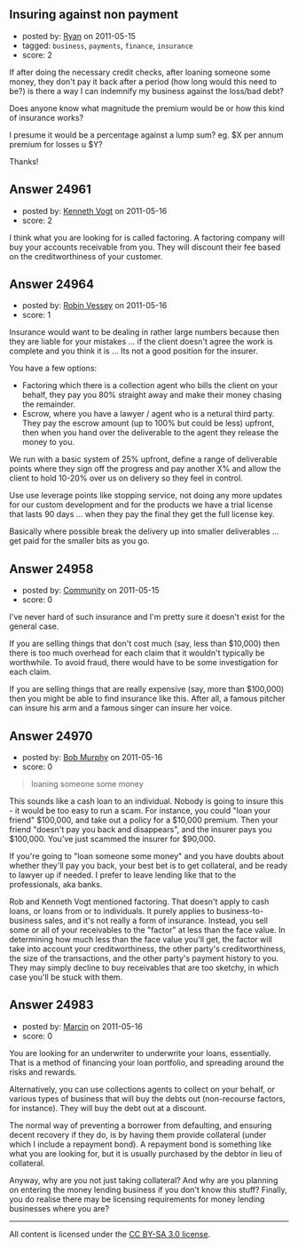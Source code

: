 ## Insuring against non payment

- posted by: [Ryan](https://stackexchange.com/users/-1/10476-ryan) on 2011-05-15
- tagged: `business`, `payments`, `finance`, `insurance`
- score: 2

If after doing the necessary credit checks, after loaning someone some money, they don't pay it back after a period (how long would this need to be?) is there a way I can indemnify my business against the loss/bad debt?

Does anyone know what magnitude the premium would be or how this kind of insurance works? 

I presume it would be a percentage against a lump sum? eg. $X per annum premium for losses u $Y?

Thanks!


## Answer 24961

- posted by: [Kenneth Vogt](https://stackexchange.com/users/-1/6736-kenneth-vogt) on 2011-05-16
- score: 2

I think what you are looking for is called factoring. A factoring company will buy your accounts receivable from you. They will discount their fee based on the creditworthiness of your customer.


## Answer 24964

- posted by: [Robin Vessey](https://stackexchange.com/users/-1/984-robin-vessey) on 2011-05-16
- score: 1

Insurance would want to be dealing in rather large numbers because then they are liable for your mistakes ... if the client doesn't agree the work is complete and you think it is ... Its not a good position for the insurer.

You have a few options:

 - Factoring which there is a collection agent who bills the client on your behalf, they pay you 80% straight away and make their money chasing the remainder.
 - Escrow, where you have a lawyer / agent who is a netural third party. They pay the escrow amount (up to 100% but could be less) upfront, then when you hand over the deliverable to the agent they release the money to you.

We run with a basic system of 25% upfront, define a range of deliverable points where they sign off the progress and pay another X% and allow the client to hold 10-20% over us on delivery so they feel in control. 

Use use leverage points like stopping service, not doing any more updates for our custom development and for the products we have a trial license that lasts 90 days ... when they pay the final they get the full license key.

Basically where possible break the delivery up into smaller deliverables ... get paid for the smaller bits as you go.


## Answer 24958

- posted by: [Community](https://stackexchange.com/users/-1/-1-community) on 2011-05-15
- score: 0

I've never hard of such insurance and I'm pretty sure it doesn't exist for the general case.

If you are selling things that don't cost much (say, less than $10,000) then there is too much overhead for each claim that it wouldn't typically be worthwhile.  To avoid fraud, there would have to be some investigation for each claim.

If you are selling things that are really expensive (say, more than $100,000) then you might be able to find insurance like this.  After all, a famous pitcher can insure his arm and a famous singer can insure her voice.


## Answer 24970

- posted by: [Bob Murphy](https://stackexchange.com/users/-1/5778-bob-murphy) on 2011-05-16
- score: 0

> loaning someone some money

This sounds like a cash loan to an individual. Nobody is going to insure this - it would be too easy to run a scam. For instance, you could "loan your friend" $100,000, and take out a policy for a $10,000 premium. Then your friend "doesn't pay you back and disappears", and the insurer pays you $100,000. You've just scammed the insurer for $90,000.

If you're going to "loan someone some money" and you have doubts about whether they'll pay you back, your best bet is to get collateral, and be ready to lawyer up if needed. I prefer to leave lending like that to the professionals, aka banks.

Rob and Kenneth Vogt mentioned factoring. That doesn't apply to cash loans, or loans from or to individuals. It purely applies to business-to-business sales, and it's not really a form of insurance. Instead, you sell some or all of your receivables to the "factor" at less than the face value. In determining how much less than the face value you'll get, the factor will take into account your creditworthiness, the other party's creditworthiness, the size of the transactions, and the other party's payment history to you. They may simply decline to buy receivables that are too sketchy, in which case you'll be stuck with them.



## Answer 24983

- posted by: [Marcin](https://stackexchange.com/users/-1/8798-marcin) on 2011-05-16
- score: 0

You are looking for an underwriter to underwrite your loans, essentially. That is a method of financing your loan portfolio, and spreading around the risks and rewards.

Alternatively, you can use collections agents to collect on your behalf, or various types of business that will buy the debts out (non-recourse factors, for instance). They will buy the debt out at a discount.

The normal way of preventing a borrower from defaulting, and ensuring decent recovery if they do, is by having them provide collateral (under which I include a repayment bond). A repayment bond is something like what you are looking for, but it is usually purchased by the debtor in lieu of collateral. 

Anyway, why are you not just taking collateral? And why are you planning on entering the money lending business if you don't know this stuff? Finally, you do realise there may be licensing requirements for money lending businesses where you are?



---

All content is licensed under the [CC BY-SA 3.0 license](https://creativecommons.org/licenses/by-sa/3.0/).
